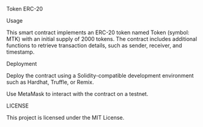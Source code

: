 Token ERC-20

Usage

This smart contract implements an ERC-20 token named Token (symbol: MTK) with an initial supply of 2000 tokens. The contract includes additional functions to retrieve transaction details, such as sender, receiver, and timestamp.

Deployment

Deploy the contract using a Solidity-compatible development environment such as Hardhat, Truffle, or Remix.

Use MetaMask to interact with the contract on a testnet.

LICENSE

This project is licensed under the MIT License.

